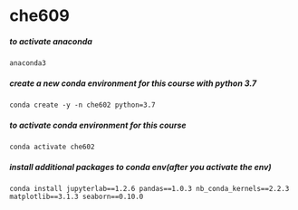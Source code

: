 # che609
##### to activate anaconda 
	anaconda3

##### create a new conda environment for this course with python 3.7

	conda create -y -n che602 python=3.7

##### to activate conda environment for this course
	conda activate che602

##### install additional packages to conda env(after you activate the env)

	conda install jupyterlab==1.2.6 pandas==1.0.3 nb_conda_kernels==2.2.3 matplotlib==3.1.3 seaborn==0.10.0





